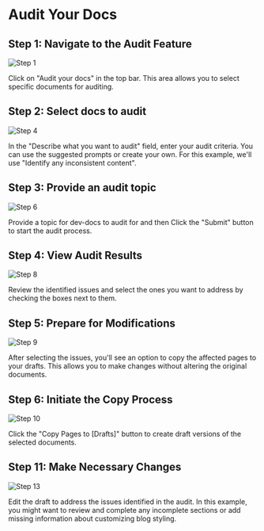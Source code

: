 # Audit Your Docs

## Step 1: Navigate to the Audit Feature

![Step 1](/img/audit_your_docs/step_1.png)

Click on "Audit your docs" in the top bar. This area allows you to select specific documents for auditing.

## Step 2: Select docs to audit

![Step 4](/img/audit_your_docs/step_4.png)

In the "Describe what you want to audit" field, enter your audit criteria. You can use the suggested prompts or create your own. For this example, we'll use "Identify any inconsistent content".

## Step 3: Provide an audit topic

![Step 6](/img/audit_your_docs/step_6.png)

Provide a topic for dev-docs to audit for and then Click the "Submit" button to start the audit process.

## Step 4: View Audit Results

![Step 8](/img/audit_your_docs/step_8.png)

Review the identified issues and select the ones you want to address by checking the boxes next to them.

## Step 5: Prepare for Modifications

![Step 9](/img/audit_your_docs/step_9.png)

After selecting the issues, you'll see an option to copy the affected pages to your drafts. This allows you to make changes without altering the original documents.

## Step 6: Initiate the Copy Process

![Step 10](/img/audit_your_docs/step_10.png)

Click the "Copy Pages to \[Drafts]" button to create draft versions of the selected documents.

## Step 11: Make Necessary Changes

![Step 13](/img/audit_your_docs/step_13.png)

Edit the draft to address the issues identified in the audit. In this example, you might want to review and complete any incomplete sections or add missing information about customizing blog styling.
